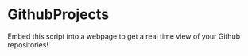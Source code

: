 # GithubProjects
Embed this script into a webpage to get a real time view of your Github repositories!
